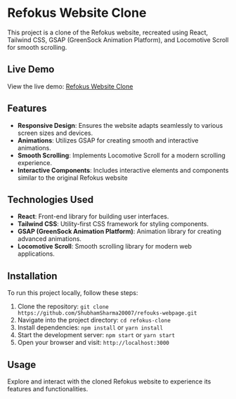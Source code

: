 # Refokus Website Clone

This project is a clone of the Refokus website, recreated using React, Tailwind CSS, GSAP (GreenSock Animation Platform), and Locomotive Scroll for smooth scrolling.

## Live Demo

View the live demo: [Refokus Website Clone](https://exquisite-sunshine-7dd874.netlify.app/)

## Features

- **Responsive Design**: Ensures the website adapts seamlessly to various screen sizes and devices.
- **Animations**: Utilizes GSAP for creating smooth and interactive animations.
- **Smooth Scrolling**: Implements Locomotive Scroll for a modern scrolling experience.
- **Interactive Components**: Includes interactive elements and components similar to the original Refokus website

## Technologies Used

- **React**: Front-end library for building user interfaces.
- **Tailwind CSS**: Utility-first CSS framework for styling components.
- **GSAP (GreenSock Animation Platform)**: Animation library for creating advanced animations.
- **Locomotive Scroll**: Smooth scrolling library for modern web applications.

## Installation

To run this project locally, follow these steps:

1. Clone the repository: `git clone https://github.com/ShubhamSharma20007/refouks-webpage.git`
2. Navigate into the project directory: `cd refokus-clone`
3. Install dependencies: `npm install` or `yarn install`
4. Start the development server: `npm start` or `yarn start`
5. Open your browser and visit: `http://localhost:3000`

## Usage

Explore and interact with the cloned Refokus website to experience its features and functionalities.
